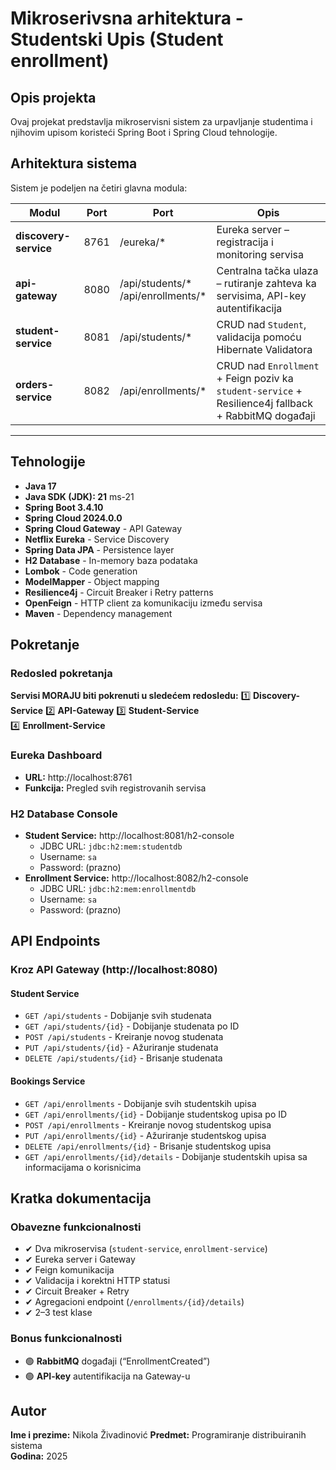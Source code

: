 # Mikroserivsna arhitektura - Studentski Upis (Student enrollment)

## Opis projekta
Ovaj projekat predstavlja mikroservisni sistem za urpavljanje studentima i njihovim upisom koristeći Spring Boot i Spring Cloud tehnologije.

## Arhitektura sistema
Sistem je podeljen na četiri glavna modula:

| Modul | Port | Port | Opis |
|-------|------|------|------|
| **discovery-service** | 8761 | /eureka/* | Eureka server – registracija i monitoring servisa |
| **api-gateway** | 8080 | /api/students/* <br> /api/enrollments/* | Centralna tačka ulaza – rutiranje zahteva ka servisima, API-key autentifikacija |
| **student-service** | 8081 | /api/students/* | CRUD nad `Student`, validacija pomoću Hibernate Validatora |
| **orders-service** | 8082 | /api/enrollments/* | CRUD nad `Enrollment` + Feign poziv ka `student-service` + Resilience4j fallback + RabbitMQ događaji |

---
## Tehnologije

- **Java 17**
- **Java SDK (JDK): 21** ms-21
- **Spring Boot 3.4.10**
- **Spring Cloud 2024.0.0**
- **Spring Cloud Gateway** - API Gateway
- **Netflix Eureka** - Service Discovery
- **Spring Data JPA** - Persistence layer
- **H2 Database** - In-memory baza podataka
- **Lombok** - Code generation
- **ModelMapper** - Object mapping
- **Resilience4j** - Circuit Breaker i Retry patterns
- **OpenFeign** - HTTP client za komunikaciju između servisa
- **Maven** - Dependency management

## Pokretanje 
### Redosled pokretanja
**Servisi MORAJU biti pokrenuti u sledećem redosledu:**
1️⃣ **Discovery-Service** 
2️⃣ **API-Gateway**
3️⃣ **Student-Service**  
4️⃣ **Enrollment-Service**

### Eureka Dashboard
- **URL:** http://localhost:8761
- **Funkcija:** Pregled svih registrovanih servisa

### H2 Database Console
- **Student Service:** http://localhost:8081/h2-console
  - JDBC URL: `jdbc:h2:mem:studentdb`
  - Username: `sa`
  - Password: (prazno)
- **Enrollment Service:** http://localhost:8082/h2-console
  - JDBC URL: `jdbc:h2:mem:enrollmentdb`
  - Username: `sa`
  - Password: (prazno)

## API Endpoints

### Kroz API Gateway (http://localhost:8080)

#### Student Service
- `GET /api/students` - Dobijanje svih studenata
- `GET /api/students/{id}` - Dobijanje studenata po ID
- `POST /api/students` - Kreiranje novog studenata
- `PUT /api/students/{id}` - Ažuriranje studenata
- `DELETE /api/students/{id}` - Brisanje studenata

#### Bookings Service
- `GET /api/enrollments` - Dobijanje svih studentskih upisa
- `GET /api/enrollments/{id}` - Dobijanje studentskog upisa po ID
- `POST /api/enrollments` - Kreiranje novog studentskog upisa
- `PUT /api/enrollments/{id}` - Ažuriranje studentskog upisa
- `DELETE /api/enrollments/{id}` - Brisanje studentskog upisa
- `GET /api/enrollments/{id}/details` - Dobijanje studentskih upisa sa informacijama o korisnicima

## Kratka dokumentacija

### Obavezne funkcionalnosti
- ✔ Dva mikroservisa (`student-service`, `enrollment-service`)  
- ✔ Eureka server i Gateway  
- ✔ Feign komunikacija  
- ✔ Validacija i korektni HTTP statusi  
- ✔ Circuit Breaker + Retry  
- ✔ Agregacioni endpoint (`/enrollments/{id}/details`)  
- ✔ 2–3 test klase  

### Bonus funkcionalnosti
- 🟢 **RabbitMQ** događaji (“EnrollmentCreated”)  
- 🟢 **API-key** autentifikacija na Gateway-u 

## Autor
**Ime i prezime:** Nikola Živadinović
**Predmet:** Programiranje distribuiranih sistema  
**Godina:** 2025 